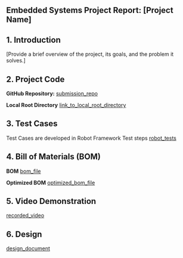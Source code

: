 ## Embedded Systems Project Report: [Project Name]

## 1. Introduction
[Provide a brief overview of the project, its goals, and the problem it solves.]

## 2. Project Code

**GitHub Repository:**
[submission_repo](https://github.com/MoSaeedHammad/coventry_egypt_embedded_systems_2024)

**Local Root Directory**
[link_to_local_root_directory](./code/)

## 3. Test Cases

Test Cases are developed in Robot Framework Test steps
[robot_tests](./test/assignment_test_cases.robot)

## 4. Bill of Materials (BOM)

**BOM**
[bom_file](./bom/bom.csv)

**Optimized BOM**
[optimized_bom_file](./bom/optimized_bom.csv)

## 5. Video Demonstration

[recorded_video](./video/sample_video.mp4)


## 6. Design
[design_document](./design/project_design_tpl.md)
